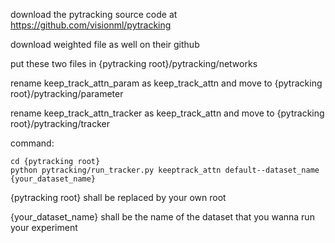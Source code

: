 download the pytracking source code at https://github.com/visionml/pytracking

download weighted file as well on their github

put these two files in {pytracking root}/pytracking/networks

rename keep_track_attn_param as keep_track_attn and move to {pytracking root}/pytracking/parameter

rename keep_track_attn_tracker as keep_track_attn and move to {pytracking root}/pytracking/tracker

command:
```
cd {pytracking root}
python pytracking/run_tracker.py keeptrack_attn default--dataset_name {your_dataset_name}
```
{pytracking root} shall be replaced by your own root

{your_dataset_name} shall be the name of the dataset that you wanna run your experiment
